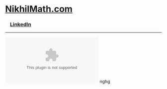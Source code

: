 # [NikhilMath.com](https://NikhilMath.com)

### &nbsp;&nbsp;&nbsp;&nbsp;[LinkedIn](https://www.linkedin.com/in/nikhil-math/)<br />



<hr>

![GitHub release (latest by date)](https://img.shields.io/github/v/release/Nikhilmath/Nikhilmath.com)
nghg
